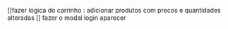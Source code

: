 []fazer logica do carrinho : 
    adicionar produtos com precos e quantidades alteradas
[] fazer  o modal login aparecer